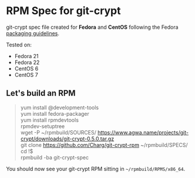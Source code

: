 # RPM Spec for git-crypt 
git-crypt spec file created for **Fedora** and **CentOS** following the Fedora [packaging guidelines](https://fedoraproject.org/wiki/Packaging:Guidelines?rd=Packaging/Guidelinesa).

Tested on:
- Fedora 21
- Fedora 22
- CentOS 6
- CentOS 7

## Let's build an RPM
> yum install @development-tools  
> yum install fedora-packager  
> yum install rpmdevtools  
> rpmdev-setuptree  
> wget -P ~/rpmbuild/SOURCES/ https://www.agwa.name/projects/git-crypt/downloads/git-crypt-0.5.0.tar.gz  
> git clone https://github.com/Charg/git-crypt-rpm ~/rpmbuild/SPECS/  
> cd !$  
> rpmbuild -ba git-crypt-spec  

You should now see your git-crypt RPM sitting in `~/rpmbuild/RPMS/x86_64`.
